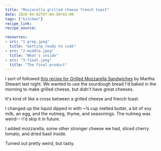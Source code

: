 ```yaml
---
title: "Mozzarella grilled cheese french toast"
date: 2020-04-02T07:04:58+02:00
tags: ["kitchen"]
recipe_link: 
recipe_source: 

resources:
- src: "1-prep.jpeg"
  title: "Getting ready to cook"
- src: "2-middle.jpeg"
  title: "What's inside"
- src: "3-final.jpeg"
  title: "The final product"
---
```


I sort of followed [this recipe for Grilled Mozzarella Sandwiches](https://www.marthastewart.com/315376/grilled-mozzarella-sandwiches) by Martha Stewart last night. We wanted to use the sourdough bread I'd baked in the morning to make grilled cheese, but didn't have great cheeses.

It's kind of like a cross between a grilled cheese and french toast.

I changed up the liquid dipped in with ~¼ cup melted butter, a bit of soy milk, an egg, and the nutmeg, thyme, and seasonings. The nutmeg was weird---I'd skip it in future.

I added mozzarella, some other stronger cheese we had, sliced cherry tomato, and dried basil inside.

Turned out pretty weird, but tasty.
